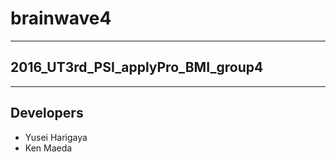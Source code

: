 # brainwave4

---

## 2016_UT3rd_PSI_applyPro_BMI_group4

---

## Developers
* Yusei Harigaya
* Ken Maeda